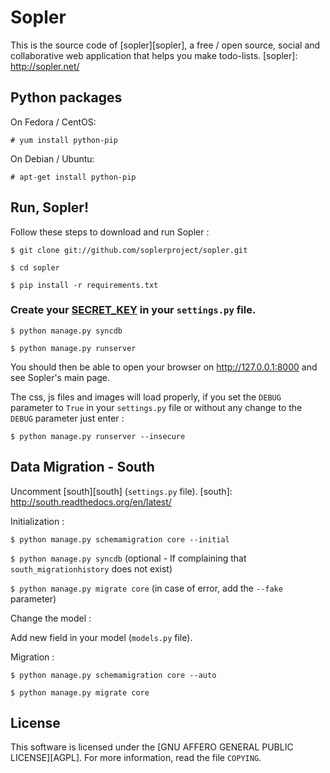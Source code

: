 Sopler
======

This is the source code of [sopler][sopler], a free / open source, social and collaborative web application that helps you make todo-lists.
[sopler]: http://sopler.net/

Python packages
-------

On Fedora / CentOS:

`# yum install python-pip`

On Debian / Ubuntu:

`# apt-get install python-pip`

Run, Sopler!
-------
Follow these steps to download and run Sopler :

  `$ git clone git://github.com/soplerproject/sopler.git`
  
  `$ cd sopler`
  
  `$ pip install -r requirements.txt`
  
  ### Create your [SECRET_KEY][SECRET_KEY] in your ``settings.py`` file. ###
  [SECRET_KEY]: https://docs.djangoproject.com/en/dev/ref/settings/#secret-key
  `$ python manage.py syncdb`
  
  `$ python manage.py runserver`

You should then be able to open your browser on http://127.0.0.1:8000 and see Sopler's main page.

The css, js files and images will load properly, if you set the `DEBUG` parameter to `True` in your ``settings.py`` file or without any change to the `DEBUG` parameter just enter :

`$ python manage.py runserver --insecure`

Data Migration - South
-------

Uncomment [south][south] (``settings.py`` file).
[south]: http://south.readthedocs.org/en/latest/

Initialization :

`$ python manage.py schemamigration core --initial`
 
`$ python manage.py syncdb` (optional - If complaining that `south_migrationhistory` does not exist)
 
`$ python manage.py migrate core` (in case of error, add the `--fake` parameter)


Change the model :

Add new field in your model (``models.py`` file).


Migration :

`$ python manage.py schemamigration core --auto`
 
`$ python manage.py migrate core`

License
-------
This software is licensed under the [GNU AFFERO GENERAL PUBLIC LICENSE][AGPL]. For more
information, read the file ``COPYING``.

